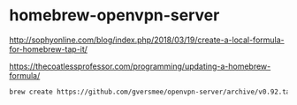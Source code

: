 # homebrew-openvpn-server


http://sophyonline.com/blog/index.php/2018/03/19/create-a-local-formula-for-homebrew-tap-it/

https://thecoatlessprofessor.com/programming/updating-a-homebrew-formula/

``` bash
brew create https://github.com/gversmee/openvpn-server/archive/v0.92.tar.gz
```
